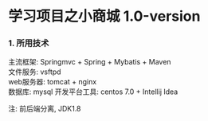 # 学习项目之小商城 1.0-version

### 1. 所用技术
主流框架: Springmvc + Spring + Mybatis + Maven <br/>
文件服务: vsftpd <br/>
web服务器: tomcat + nginx <br/>
数据库: mysql
开发平台工具: centos 7.0 + Intellij Idea <br/>

注: 前后端分离, JDK1.8
